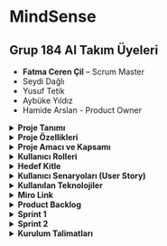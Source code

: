 # MindSense

##  Grup 184 AI Takım Üyeleri

- **Fatma Ceren Çil** – Scrum Master  
- Seydi Dağlı  
- Yusuf Tetik  
- Aybüke Yıldız  
- Hamide Arslan  - Product Owner



<details>
<summary><strong> Proje Tanımı</strong></summary>


MindSense, ilkokul ve ortaokul düzeyindeki öğrencilerin dijital ortamda bireysel ders çalışmasını destekleyen; yapay zekâ destekli, yazılı ve sesli etkileşime açık, duygusal durum farkındalığı yüksek bir eğitim platformudur.

Uygulama, öğrencinin seçtiği konularda etkileşimli olarak soru sorar ve öğrencinin verdiği cevapları yazılı veya sesli olarak analiz eder. Eğer öğrenci, öfke, üzüntü, kaygı, stres veya depresyon gibi olumsuz duygular taşıyorsa, sistem öncelikle öğrenciye uygun destekleyici yanıtlar üretir. Eğer bu durum devam ediyorsa veya risk düzeyi artıyorsa, ilgili okulun rehberlik servisine otomatik uyarı sistemi üzerinden bildirim gönderir.

MindSense, öğrenci performansını sadece akademik açıdan değil, psikolojik refah açısından da izleyen, Türkiye'de geliştirilen hibrit (eğitim + rehberlik destekli) yapay zekâ tabanlı okul içi rehberlik bildirim sistemine sahip eğitim teknolojisidir. Bu yönüyle bireysel farklılıklara saygı duyar, öğrencinin duygusal sesini dijital ortamda görünür kılar.

Uygulama, yapay zekâyı sadece bilgi üretiminde değil, aynı zamanda duygu analizi, rehberlik entegrasyonu ve otomatik yönlendirme mekanizması ile sosyal fayda yaratacak biçimde kullanır.



</details>

<details>
<summary><strong> Proje Özellikleri </strong></summary>

 **Konu Bazlı Dijital Etkileşim:**  
  Öğrenci, öğrenmek istediği dersi ve konuyu platform üzerinde seçer. Uygulama, konuya özel olarak yapılandırılmış soru–yanıt döngüsü başlatır.

- **Yapay Zekâ Destekli Öğrenme:**  
  LLM (Large Language Model) altyapısı ile öğrencinin verdiği yanıtlar değerlendirilir. Yanıtlara göre detaylı geri bildirimler ve takip soruları sunulur.

- **Duygu Analizi (Emotion Analysis):**  
  Öğrencinin verdiği yazılı veya sesli yanıtlar, DistilBERT Emotion modeli ile analiz edilir. Duygular (üzgün, öfkeli, stresli, kararsız vb.) sınıflandırılır.

- **Destekleyici Yanıtlar:**  
  Öğrencinin duygusal durumuna göre, pozitif geri bildirimler, motivasyon mesajları ve stres azaltıcı öneriler sistem tarafından otomatik olarak sunulur.

- **Rehberlik Sistemi Uyarı Mekanizması:**  
  Öğrencinin duygusal risk durumu eşik değeri aştığında, sistem bu durumu rehber öğretmen ekranına bildirim olarak iletir.

- **Sesli Yanıt ve Ses Tanıma:**  
  Öğrenci isterse mikrofon ile konuşarak da yanıt verebilir. Sistem bu sesi yazıya dönüştürüp analiz eder ve sesli yanıtla geri döner.

- **Farklı Rol ve Ekranlar:**  
  - **Öğrenci Paneli:** Konu seçimi, yanıt alanı, sesli yanıt butonları  
  - **Rehber Öğretmen Paneli:** Bildirimler, öğrenci duygu geçmişi ve müdahale seçenekleri  


- **Veri Güvenliği ve Loglama:**  
  Tüm analizler anonimleştirilmiş şekilde kayıt altına alınır. Kullanıcı verileri şifrelenerek saklanır.

- **Gelişmiş Geri Bildirim Motoru:**  
  Sistem, öğrencinin hem doğru–yanlış yanıtlarını hem de duygusal durumunu birleştirerek yönlendirmeleri buna göre üretir.

</details>

<details>
<summary><strong> Proje Amacı ve Kapsamı</strong></summary>

**Amaçlar:**
- Öğrencilerin bireysel öğrenme deneyimini iyileştirmek
- Cevaplardan duygusal durum tespiti yapmak
- Rehberlik birimlerine erken uyarı sistemleri sunmak

**Kapsam:**
- AI destekli soru–cevap mekanizması
- Yazılı ve sesli yanıtların duygusal analizi
- Rehber öğretmen bildirim sistemi
- Web arayüzü (Streamlit ile)
- Sesli iletişim modülü (girdi ve çıktı)
- Gelişmiş loglama ve kullanım analitiği

</details>


<details>
<summary><strong> Kullanıcı Rolleri</strong></summary>

| Rol               | Açıklama                                                                 |
|------------------|--------------------------------------------------------------------------|
| Öğrenci          | Sisteme giriş yaparak chatbot üzerinden ders çalışır ve analiz edilir.  |
| Rehber Öğretmen  | Riskli durumlarda öğrencilerle ilgili bildirim alır ve takip yapar.      |
| Sistem Yöneticisi| Kullanıcı yönetimi ve genel sistem kontrolünü sağlar.                    |
| Geliştirici      | Yazılım altyapısını geliştirir ve sistem entegrasyonlarını yürütür.      |
</details>


<details>
<summary><strong> Hedef Kitle</strong></summary>

- İlkokul, ortaokul düzeyindeki öğrenciler  
- Rehber öğretmenler ve okul psikolojik danışmanları  
- Eğitim kurumları (resmî veya özel)  
- Uzaktan eğitim sistemleri  
- Eğitim teknolojileri alanında çalışan geliştiriciler

</details>

<details>
<summary><strong> Kullanıcı Senaryoları (User Story)</strong></summary>

### Öğrenci (Primary User)
- Derse başlamadan önce duygusal durumumu analiz eden bir sistem kullanmak istiyorum ki sistem bana uygun bir içerik ve yaklaşım sunabilsin.
- Her ders için ayrı ayrı asistanla konuşmak istiyorum ki dersi daha iyi kavrayabileyim.
- Sorduğum sorulara yazılı ve sesli cevaplar alabilmek istiyorum ki anlamadığım noktaları daha net anlayabileyim.
- Asistanın beni anlamadığını hissettiğimde tekrar açıklamasını isteyebileyim ki öğrenme sürecim kesintiye uğramasın.

### Öğretmen
- Öğrencilerimin sistemdeki etkileşimlerini görmek istiyorum ki kimlerin desteğe ihtiyacı olduğunu anlayabileyim.
- Öğrencinin verdiği yanıtların hangi konularda eksik olduğunu görebilmek istiyorum ki bireysel destek sağlayabileyim.

### Rehber Öğretmen / Psikolojik Danışman
- Riskli duygusal duruma sahip öğrencilere ilişkin bildirim almak istiyorum ki erken müdahale edebileyim.
- Sistem tarafından analiz edilen duygusal durum geçmişini görebilmek istiyorum ki öğrencinin gelişimini uzun vadede izleyebileyim.

### Sistem Yöneticisi / Geliştirici
- Kullanıcı rollerini yönetebilmek istiyorum ki öğrenci, öğretmen ve danışmanlara uygun haklar verebileyim.
- Sistem loglarını takip edebilmek istiyorum ki sorun çıktığında hızlıca müdahale edebileyim.
- Kullanıcıdan gelen metni duygu analizine gönderen bir API yazmak istiyorum ki her mesajda öğrencinin ruh hali anlaşılabilsin.
</details>


<details>
<summary><strong> Kullanılan Teknolojiler</strong></summary>

## Kullanılan Teknolojiler

Tüm teknolojiler ücretsiz açık kaynaklıdır veya ücretsiz kullanım kontenjanı dahilindedir.

### Genel Teknoloji Tablosu

| Katman / Alan        | Teknoloji / Araçlar                    | Açıklama |
|----------------------|----------------------------------------|----------|
| Backend              | FastAPI                                | Python tabanlı hızlı ve modern web çatısı |
| Frontend             | Streamlit (veya Gradio)                | Web tabanlı etkileşimli kullanıcı arayüzü |
| Veritabanı           | PostgreSQL               | Kullanıcı ve içerik verilerinin saklanması |
| LLM (Yanıt Üretimi)  | Ollama – Gemma 3B (lokal), Gemini 1.5 Pro (bulut) | Chatbot yanıtları ve yönlendirme önerileri |
| Duygu Analizi (NLP)  | HuggingFace – DistilBERT Emotion       | Öğrenci metinlerinden duygu durumu tahmini |
| Ses Tanıma (STT)     | OpenAI Whisper veya Vosk               | Öğrenci sesli yanıtlarının metne dönüştürülmesi |
| Sesli Yanıt (TTS)    | gTTS, Tortoise TTS                     | Chatbot yanıtlarının sese dönüştürülmesi |
| Bildirim Sistemi     | E-posta API, Admin Panel               | Rehber öğretmene uyarı gönderme mekanizması |
| Loglama              | JSON formatında kayıt (timestamp + duygu + metin) | Öğrenci etkileşim geçmişi ve analiz raporları |
| Hosting / Deployment | Vercel (Frontend), Render (Backend)    | Projenin canlı ortama aktarılması |
| Proje Yönetimi       | Miro, GitHub Projects                  | Scrum yönetimi, sprint planlaması |
| Sürüm Kontrolü       | Git + GitHub                           | Kod versiyonlama ve takım içi iş birliği |


</details>
<details>
  <summary><strong> Miro Link </strong></summary>
  https://miro.com/welcomeonboard/SEw5bGFBK1pLZ1R4a050QnBsSk9Wc0R6WXN0clpoemt4M25zTW1YdUJuV3FSNnFnNDM3bUxmMkNQRW1BbS9aNHZZQTZmL1NlNXJ6ZFU4R0RhelhtRGRDK3V4S2N5UE05MC9haWVBZmJQWXk4TS9KbG16MHJyTTVjS3VpM3JIVEphWWluRVAxeXRuUUgwWDl3Mk1qRGVRPT0hdjE=?share_link_id=888493269890
</details>
<details>
<summary><strong>Product Backlog</strong></summary>

MindSense, öğrencilerin duygusal durumlarına duyarlı bir yapay zekâ destekli eğitim platformudur. Bu Product Backlog, Scrum metodolojisine uygun şekilde tüm iş paketlerini, kullanıcı ihtiyaçlarını ve teknik modülleri kapsamaktadır.


##  Product Backlog Tablosu

| ID | İş Kalemi | Öncelik | Açıklama |
|----|-----------|----------|-----------|
| PB-01 | Proje fikrinin netleştirilmesi | Yüksek | Eğitim temelli, duygusal analiz yapan bir sistem olarak MindSense projesi belirlendi. |
| PB-02 | Scrum rolleri atanması | Yüksek | Scrum Master, Product Owner ve diğer takım üyeleri netleştirildi. |
| PB-03 | Miro üzerinden Sprint planlaması yapılması | Yüksek | Sprint 1 oluşturuldu, görevler Sprint Backlog’a aktarıldı. |
| PB-04 | Product Backlog’un hazırlanması | Yüksek | Tüm iş paketleri listelendi ve sıralandı. |
| PB-05 | Kullanıcı personalarının belirlenmesi | Yüksek | Öğrenci, öğretmen, rehber öğretmen ve sistem yöneticisi rolleri oluşturuldu. |
| PB-06 | Kullanıcı hikâyelerinin yazılması (User Story) | Yüksek | Her rol için sistemden beklenen davranışlar detaylıca yazıldı. |
| PB-07 | Kullanılacak teknolojilerin kararlaştırılması | Yüksek | FastAPI, Streamlit, Whisper, HuggingFace, Supabase gibi teknolojiler seçildi. |
| PB-08 | Genel sistem akış diyagramının çizilmesi | Yüksek | Kullanıcıdan giriş → duygu analizi → sistem yanıtı süreci görselleştirildi. |
| PB-09 | Wireframe taslaklarının hazırlanması | Orta | Öğrenci arayüzüne dair 3 taslak wireframe geliştirildi. |
| PB-10 | Readme dosyasının oluşturulması | Yüksek | Projenin tüm içeriği markdown dosyasına aktarıldı. |
| PB-11 | Kurulum talimatlarının yazılması | Orta | Gerekli Python kütüphaneleri, model entegrasyonu ve ortam yapılandırması açıklandı. |
| PB-12 | Loglama sistemi için temel yapı kurulması | Orta | Kullanıcının mesajı, duygusu ve zaman bilgisi JSON olarak saklanacak. |
| PB-13 | Sesli yanıt sistemi entegrasyonu (TTS) | Orta | gTTS veya Tortoise ile öğrenciye sesli geri dönüş sağlanması planlandı. |
| PB-14 | Sesli giriş alma modülü (STT) | Orta | Whisper ile öğrencinin sesli giriş yapabilmesi sağlanacak. |
| PB-15 | İlk chatbot prototipinin oluşturulması | Yüksek | En temel haliyle kullanıcı mesajı → yanıt döngüsü oluşturuldu. |
| PB-16 | Duygu analiz modülü entegrasyonu | Yüksek | HuggingFace – DistilBERT Emotion modeliyle metinden duygu analizi yapılacak. |
| PB-17 | Riskli duygu durumlarında uyarı sistemi | Yüksek | “anger”, “sadness”, “fear” gibi etiketlerde sistemin tepki vermesi sağlanacak. |
| PB-18 | Rehber öğretmene bildirim modülü | Yüksek | Riskli öğrenciler için bildirim ekranı veya mail entegrasyonu geliştirilecek. |
| PB-19 | Öğrencinin duygu geçmişi izleme sayfası | Düşük | Öğrencinin duygu geçmişi grafiksel olarak sunulacak. |
| PB-20 | Chatbot'un hata anında kullanıcıyı yönlendirmesi | Orta | Cevaplayamadığında tekrar deneme veya açıklama isteyebilecek. |
| PB-21 | Konu bazlı içerik akışı oluşturulması | Yüksek | Öğrenci, istediği dersi seçebilecek ve asistan bu konudan sorumlu olacak. |
| PB-22 | Her konu için ayrı asistanın tanımlanması | Orta | “Matematik Asistanı”, “Fen Asistanı” gibi farklı kimliklerde konuşmalar. |
| PB-23 | Öğretmen için öğrenci rapor ekranı | Orta | Öğretmen, öğrencilerin hangi konularda zorlandığını görebilecek. |
| PB-24 | Admin için kullanıcı yönetimi paneli | Orta | Kullanıcılar ve yetkileri yönetilebilecek. |
| PB-25 | Geliştirici API dokümantasyonunun yazılması | Düşük | Sistemin entegrasyonunu kolaylaştırmak için açıklamalar hazırlanacak. |
| PB-26 | Arayüz stil dosyalarının organize edilmesi | Orta | UI/UX temiz ve sade bir yapıya kavuşacak. |
| PB-27 | Uygulama ekran kayıtları ve demoların oluşturulması | Düşük | Projenin tanıtımı için kullanılacak demo videolar planlandı. |
| PB-28 | Tüm çıktıların `docs/` klasörüne taşınması | Orta | Sprint içeriği, wireframe, toplantı SS’leri bu klasörde tutulacak. |
| PB-29 | Toplantı notlarının görsellerle belgelenmesi | Orta | WhatsApp ve Google Meet toplantı çıktılarına README’den bağlantı verilecek. |
| PB-30 | Sprint puanlama ve burndown chart hazırlanması | Orta | Her sprint için ağırlıklandırılmış görev puanları ve ilerleme grafiği oluşturulacak. |
| PB-31 | GitHub proje yapısının organizasyonu | Yüksek | Tüm klasörler, dosya isimlendirmeleri ve içerikler düzenlenecek. |
| PB-32 | Proje tanıtım sunumunun hazırlanması | Düşük | Demo günü için proje özelliklerini anlatan sunum hazırlanacak. |
| PB-33 | Sesli girdilerden gelen duygu analiz testi | Yüksek | STT modülünden gelen verilerin duygu modeline entegrasyonu sağlanacak. |
| PB-34 | Model karşılaştırması: DistilBERT vs alternatif | Orta | Hangi modelin daha uygun olduğu test edilecek. |
| PB-35 | Geliştirici test ortamı kurulumu | Orta | Her modül ayrı ayrı test edilerek birleştirilecek. |
| PB-36 | Test kullanıcıları ile erken kullanım denemesi | Düşük | Öğrenci rolündeki birkaç kişi ile kullanım testi yapılacak. |
| PB-37 | Sistem cevap süresi ve kararlılık testi | Orta | Özellikle TTS ve duygu analizi süresi test edilecek. |
| PB-38 | Modelin yanlış duygu tahmininde davranışı | Orta | Yanlış analizde sistemin toleranslı yanıt vermesi sağlanacak. |
| PB-39 | Erişilebilirlik testleri (A11Y) | Düşük | Engelli kullanıcılar için temel kontroller yapılacak. |
| PB-40 | Proje sonuç raporu ve kapanış dökümanları | Düşük | Projenin çıktıları belgelenerek kapanışı yapılacak. |


</details>

<details>
<summary><strong> Sprint 1</strong></summary>
  
## Sprint 1: Proje Planlama ve Hazırlık Süreci

Bu sprintte, proje fikrinin netleştirilmesi, ekip rollerinin belirlenmesi, teknolojik altyapının kararlaştırılması ve temel arayüz taslaklarının oluşturulması hedeflenmiştir.

### Tamamlanan Başlıca Çalışmalar

- **Proje fikri belirlendi:** Eğitim odaklı bir yapay zekâ destekli sistem geliştirme kararı alındı. Öğrencilerin verdiği yazılı veya sesli cevaplara göre duygu analizi yapılacak; depresif, öfkeli veya üzgün gibi durumlar algılandığında destek mesajı gösterilecek veya rehber öğretmene bildirim gönderilecek.
- **Ekip rolleri tanımlandı:** Scrum Master, Product Owner ve geliştirici ekip üyeleri belirlendi. 
- **Kullanılacak teknolojiler seçildi:** Streamlit, Whisper, gTTS, DistilBERT Emotion, Gemini 1.5 Pro gibi çözümler üzerinden çalışılmasına karar verildi. 
- **UI wireframe taslakları oluşturuldu:** Öğrenci arayüzü, konu seçim ekranı ve sohbet ekranı gibi temel bölümler için ilk taslaklar çizildi.
- **Miro üzerinden planlama yapıldı:** Sprint backlog oluşturuldu, görevler dağıtıldı ve ilerleme burndown chart ile takip edildi.
- **Chatbot modülünün temel yapısı hazırlandı:** Öğrenci mesajlarını alıp duygu analizine gönderme süreci prototip düzeyde kurgulandı.
- **Scrum belgeleri toplandı:** Toplantı notları, görev dağılımı ekran görüntüleri ve wireframe tasarımları arşivlendi.

### Sprint 1 Belgeleri ve Ekran Görüntüleri

Aşağıdaki belgeler, Sprint 1 süresince yapılan planlamaları ve çalışmaları belgelemektedir:

#### Miro Panosu ve Sprint Planlaması

- 📌 [Miro Sprint Panosu 1](docs/sprint1/miro_board_1.png)  
- 📌 [Miro Sprint Panosu 2](docs/sprint1/miro_board_2.png)

#### UI Wireframe Tasarımları

- 🖼️ [Wireframe – Ana Sayfa](wireframes/wireframe_1.png.jpg)  
- 🖼️ [Wireframe – Chatbot Ekranı](wireframes/wireframe_2.png.jpg)  
- 🖼️ [Wireframe – Konu Seçimi](wireframes/wireframe_3.png.jpg)

#### Takım İletişimi – Toplantılar ve Notlar

- 🗨️ [WhatsApp Notları 1](docs/whatsapp_1.png.png)  
- 🗨️ [WhatsApp Notları 2](docs/whatsapp_2.png.png)  
- 🗨️ [WhatsApp Notları 3](docs/whatsapp_3.png.png)  
- 🗨️ [WhatsApp Notları 4](docs/whatsapp_4.png.png)  
- 🗨️ [WhatsApp Notları 5](docs/whatsapp_5.png.png) 
- 💻 [Meet Toplantısı – Ekip Planlama 1](docs/meet_1.png.png)  
- 💻 [Meet Toplantısı – UI Tartışması 2](docs/meet_2.png.png)


### Sprint 1 Değerlendirmesi

Sprint 1 sonunda proje yönü ve çalışma düzeni netleştirilmiş, geliştirme için gerekli planlama tamamlanmıştır. Bu sprintin sonunda ekip olarak odaklandığımız başlıca çıktı, doğru hedefe odaklanmak ve sürdürülebilir bir geliştirme süreci oluşturmaktı. Eksik kalan tüm detaylar Sprint 2’ye aktarılacaktır.


Aşağıda, Sprint 1 sürecinde takımımızın performansını değerlendiren 100 puanlık bir skorlama tablosu yer almaktadır. Her bir kriter, sürecin önemli bir yönünü temsil etmekte ve 20 puan üzerinden değerlendirilmiştir.

| Kriter                         | Açıklama                                                                 | Puan (20 üzerinden) |
|-------------------------------|--------------------------------------------------------------------------|---------------------|
| Takım içi iletişim            | WhatsApp, Google Meet, görev takibi ne kadar düzenli yapıldı?           | 20                  |
| Scrum uygulamalarına uygunluk | Scrum Master & PO seçimi, görev dağılımı, burndown chart oluşturma vs.  | 18                  |
| Belgelendirme kalitesi        | README yapısı, User Story, teknoloji tablosu, kullanım talimatları vs.  | 20                  |
| UI/Wireframe çıktıları        | Wireframe dosyaları, genel kullanıcı akışı, prototip kalitesi           | 17                  |
| Zamanında tamamlama           | Sprint görevlerinin belirtilen sürede tamamlanması                      | 17                  |
| **Toplam**                    |                                                                          | **92 / 100**        |

> Sprint 1 başarıyla tamamlanmıştır. Takım, planlanan işlerin büyük bölümünü zamanında tamamlamış ve Scrum metodolojisine uygun şekilde ilerlemiştir.
[Burndown Chart](docs/sprint1_burndown_chart.png)

# Sprint 1 Retrospective 
##  Neler İyi Gitti? 

- Takım üyeleri arasında iletişim ve görev paylaşımı şeffaf ve dengeliydi.
- Miro üzerinden yürütülen planlama toplantıları düzenli ve verimli geçti.
- Proje klasör yapısı ve temel dosyalar zamanında oluşturuldu.
- Tüm wireframe’ler sprint sonuna kadar tamamlandı ve kullanılabilir hale getirildi.
- Chatbot için kullanılacak örnek soru-cevap metinleri başarıyla toplandı.
- Gradio tabanlı chatbot arayüzü ilk taslağı oluşturuldu.
- Öğrenci senaryoları, kullanıcı ihtiyaçlarına uygun şekilde tanımlandı.
- Kullanıcıdan duygu analizi yapacak temel yapı hakkında fikir birliği sağlandı.
- GitHub dosya yapısı ve commit yönetimi temiz ve düzenli olarak sürdürüldü.
- Tüm planlanan görevler zamanında teslim edildi, eksik kalmadı.

##  Neler Geliştirilebilir?

İlk sprint sürecinde planlanan tüm görevler zamanında tamamlandı ve ekip içi koordinasyon güçlüydü. Bu sprint özelinde öne çıkan belirgin bir aksaklık yaşanmadı. Takım yapısının sağlıklı ilerlemesi için benzer disiplinin gelecek sprintlerde de sürdürülmesi hedeflenmektedir.

## Gelecek Sprintlerde Hedefler 

- Chatbotun daha gelişmiş sürümünün tamamlanması (doğrudan kullanıcı ile yazılı iletişim kurulabilmesi).
- Duygu analiz modülünün temel algoritmalarının hazırlanması.
- Backend ve frontend yapılarına dair temel dosya ve fonksiyonların başlatılması.
- Öğrencinin verdiği yanıtlardan duygu analizini çalıştıran ilk versiyonun tamamlanması.
- Chatbotun verdiği yanıtları öğrencinin duygusal durumuna göre uyarlayan ilk versiyonun yazılması.
- Kullanıcıdan gelen verilerin daha iyi sınıflandırılabilmesi için test datası ve label örneklerinin hazırlanması.




</details>
<details>
<summary><strong> Sprint 2 </strong></summary>

Bu sprintte, duygu analiz modülünün tam entegre şekilde çalışması, chatbotun duygusal bağlama göre yanıt verebilmesi, veritabanı log sisteminin oluşturulması ve öğrenci/öğretmen paneline ait UI ekranlarının tamamlanması hedeflenmiştir.



### Tamamlanan Başlıca Çalışmalar

**Duygu Analizi Modülü:**
- Emotion API sistemi projeye entegre edildi.
- Öğrenci mesajlarındaki duygu (üzgün, öfkeli, mutlu vb.) sınıflandırmaları yapıldı.
- Riskli duygular için düşük/orta/yüksek eşik sistemi tanımlandı.
- Duygular zaman damgalı olarak kaydedilip loglandı.

**Chatbot Geliştirme:**
- Langchain framework ile chatbot pipeline’ı oluşturuldu.
- Prompt sistemine duygusal bağlam tanıma özelliği eklendi.
- Öğrenci mesajlarına göre farklı duygu türlerine özgü yanıtlar üretildi.
- LLM tabanlı hafıza sistemi (Langchain memory) entegre edildi.
- TTS modülü planlandı ancak uygulaması Sprint 3’e aktarıldı.

**Veritabanı ve Backend:**
- SQLite tabanlı veritabanı yapısı oluşturuldu.
- `users`, `chat_logs`, `emotion_logs` gibi tablolar tanımlandı.
- Otomatik log kayıt sistemi geliştirildi.
- Backend üzerinden duygu ve mesaj verileri kolay filtrelenebilir hâle getirildi.

**Frontend/UI:**
- Öğrenci paneli wireframe’leri tamamlandı:
  - Giriş (Login) ekranı
  - Kayıt (Sign Up) ekranı
  - Ana ekran (Chatbot + Anket modülü)
- Öğretmen paneli tasarlandı:
  - Öğrenci geçmişi görünümü
  - Riskli durum filtreleme ekranı
- Renk paleti, buton stilleri ve uyarı bileşenleri belirlendi.
- Tüm tasarımlar Miro panosuna eklendi ve ekran görüntüleri `docs/` klasörüne aktarıldı.

**Yönetim ve Planlama:**
- Sprint 2 planlaması yapıldı ve Miro panosuna işlendi.
- WhatsApp üzerinden görev paylaşımı ve senkronizasyon sağlandı.
- 5 adet Google Meet toplantısı gerçekleştirildi.
- Tüm toplantı ve iletişim çıktılarına ait ekran görüntüleri `docs/` alt klasörlerinde saklandı.
- Burndown chart güncellendi.

<details>
<summary><strong> Sprint 2 Belgeleri ve Ekran Görüntüleri</strong></summary>

**📌 Miro Panosu ve Sprint Planlaması**  
- ![Miro1](docs/sprint2/Miro1.png)  
- ![Miro2](docs/sprint2/Miro2,.png)  
- ![Miro3](docs/sprint2/Miro3.png)
- - ![Miro3](docs/sprint2/Miro4.png)

**🖼️ UI ve Chatbot Ekranları**  
- ![Chatbot Streamlit](docs/sprint2/ChatbotStreamlit.png)  
- ![Emotional Analysis](docs/sprint2/emotionanalysis.jpg)  

#### Veritabanı Şeması
- ![Veritabanı](docs\sprint2\databaseschema.jpg)  

#### Öğrenci Paneli
- 🖼️ ![Ana Ekran – Chatbot](docs/sprint2/Chatbot%20Streamlit.png)
- 🖼️ ![Frontend 1](docs/sprint2/frontend1.jpg)
- 🖼️ ![Frontend 2](docs/sprint2/frontend2.jpg)
- 🖼️ ![Frontend 3](docs/sprint2/frontend3.jpg)

#### Öğrenci Anket ve Sesli Etkileşim
- 🖼️ ![Frontend 4](docs/sprint2/frontend4.jpg)
- 🖼️ ![Frontend 5](docs/sprint2/frontend5.jpg)

#### Öğretmen Paneli
- 🖼️ ![Frontend 6](docs/sprint2/frontend6.jpg)

**🗨️ WhatsApp Görev Paylaşımları**  
- ![WhatsApp1](docs/sprint2/Whatsapp1.png)  
- ![WhatsApp2](docs/sprint2/Whatsapp2.png)  
- ![WhatsApp3](docs/sprint2/Whatsapp3.png)

**💻 Toplantı Kayıtları**  
- ![Toplantı1](docs/sprint2/Toplantı.png)  
- ![Toplantı2](docs/sprint2/Toplantı2.png)

</details>


### Sprint 2 Değerlendirmesi

Sprint 2 sonunda sistemin ilk tam çalışan iskeleti ortaya çıkarılmış, öğrenci mesajlarının işlenmesi, duygusal analizden geçmesi ve uygun yanıtın chatbot tarafından verilmesi başarıyla gerçekleştirilmiştir. Öğretmen ve öğrenci arayüzlerinin tüm temel ekranları tamamlanmış; backend ve veritabanı tarafı da üretim düzeyinde çalışabilir hale getirilmiştir.

Sprint boyunca ekip disiplinli, koordine ve planlı bir şekilde ilerlemiştir. Geliştirme çıktılarının tamamı hem görseller hem dosyalar halinde belgelenmiştir.

Aşağıda takımın performansını değerlendiren bir tablo yer almaktadır:

<details>
<summary><strong>🔍 Sprint 2 Görev Bazlı Skorlama Tablosu</strong></summary>

### 📊 Görev Bazlı Performans Tablosu

#### 🧠 Duygu Analizi Sistemi

| Modül                 | Görev                           | Durum | Açıklama                                                           | Puan |
|-----------------------|----------------------------------|-------|--------------------------------------------------------------------|------|
| Duygu Analizi Sistemi | Test için veri seti hazırlanması | ✅    | Örnek cümleler ve duygu senaryoları oluşturuldu.                  | 5    |
|                       | Emotion API Entegrasyonu         | ✅    | DistilBERT modeli ile duygu API’si başarıyla kuruldu.             | 5    |
|                       | Duygu Analizi Sınıflandırması    | ✅    | Anger, sadness vb. etiket sistemi geliştirildi.                   | 5    |
|                       | Kritik Durum Eşikleri            | ✅    | Risk seviyeleri (düşük–orta–yüksek) sınıflandırıldı.              | 5    |
|                       | Duygu Loglama                    | ✅    | Timestamp’li duygu kaydı başarıyla oluşturuldu.                   | 5    |

#### 👨‍🏫 Öğrenci & Öğretmen Paneli

| Modül                  | Görev             | Durum | Açıklama                                                    | Puan |
|------------------------|-------------------|-------|-------------------------------------------------------------|------|
| Öğrenci & Öğretmen Paneli | Öğrenci Paneli    | ✅    | Giriş, kayıt, anasayfa gibi tüm bileşenler hazırlandı.      | 5    |
|                        | Kullanıcı Rolleri | ✅    | Öğrenci, öğretmen ve admin rolleri tanımlandı.              | 5    |

#### 🎨 Frontend

| Modül     | Görev                          | Durum | Açıklama                                                               | Puan |
|-----------|--------------------------------|-------|------------------------------------------------------------------------|------|
| Frontend  | Giriş Yap Sayfası              | ✅    | Öğrenci giriş sayfası tasarlandı (`Ekran görüntüsü.png`).             | 5    |
|           | Kayıt Olma Sayfası            | ✅    | Kayıt sayfası tamamlandı.                                              | 5    |
|           | Öğrencinin Chatbot ile Etkileşimi | ✅ | Chat ekranı aktif ve kullanılabilir durumda.                          | 5    |

#### 🗃️ Veritabanı & Veri Yönetimi

| Modül                    | Görev                        | Durum | Açıklama                                                                 | Puan |
|--------------------------|------------------------------|-------|--------------------------------------------------------------------------|------|
| Veritabanı & Veri Yönetimi | Veritabanı Şeması            | ✅    | `users`, `chat_logs`, `emotion_logs` tabloları oluşturuldu.              | 5    |
|                          | DB Kurulumu ve Bağlantı      | ✅    | SQLite üzerinden bağlantılar kuruldu.                                    | 5    |
|                          | Timestamp ile Duygu Loglama  | ✅    | Tüm loglar zaman bilgisiyle kaydedildi.                                  | 5    |
|                          | Öğrenci Cevaplarının Kaydı   | ✅    | Mesaj verileri veritabanına başarıyla aktarıldı.                         | 5    |
|                          | Rol Bazlı Kullanıcı Saklama  | ✅    | Kullanıcı rolleri veritabanında ayrı tutuluyor.                          | 5    |
|                          | Test Amaçlı DB Kullanımı     | ✅    | İlk test bağlantıları başarıyla çalıştırıldı.                            | 5    |

#### 🗂️ Yönetim & Belgeler

| Modül              | Görev                      | Durum | Açıklama                                                                 | Puan |
|--------------------|----------------------------|-------|--------------------------------------------------------------------------|------|
| Yönetim & Belgeler | Toplantı Görselleri + Döküm| ✅    | `Toplantı1.png`, `Toplantı2.png`, `Whatsapp1-3.png` yüklendi.            | 5    |
|                    | GitHub Dosya Yapısı        | ✅    | `docs/sprint2/` klasörü ve içerikler düzenlendi.                         | 5    |
|                    | Burndown Chart             | ✅    | Miro planlamaları `Miro1.png` üzerinden belgelenerek yüklendi.           | 5    |
|                    | Sprint 3 Planlaması        | ✅    | Yeni görevler `Miro2.png`, `Miro3.png`, `Miro4.png` görselleriyle eklendi.| 5    |

#### 🤖 Chatbot Geliştirme Modülü

| Modül                | Görev                         | Durum | Açıklama                                                               | Puan |
|----------------------|--------------------------------|-------|------------------------------------------------------------------------|------|
| Chatbot Modülü       | Langchain Entegrasyonu         | ⚠️    | Pipeline başlatıldı, ancak bazı hafıza/prompt detayları eksik.         | 3    |
|                      | Chatbot Prompt Sistemi         | ✅    | Duygusal bağlam içeren prompt sistemi hazırlandı.                      | 5    |
|                      | Chatbot Mesaj Akışı            | ✅    | Hafıza ve akış sistemi oluşturuldu.                                    | 5    |
|                      | Chatbot Arayüzü Prototipi      | ✅    | Streamlit ile chatbot ekranı çalışır hâlde geliştirildi (`Chatbot Streamlit.png`). | 5    |
|                      | TTS Desteği                    | ❌    | Sprint 3'e ertelendi.                                                  | 0    |

---

### ✅ Sprint 2 Toplam Skor

| Kategori                  | Görev Sayısı | Maks. Puan | Alınan Puan |
|---------------------------|--------------|------------|-------------|
| Duygu Analizi Sistemi     | 5            | 25         | 25          |
| Öğrenci & Öğretmen Paneli| 2            | 10         | 10          |
| Frontend                  | 3            | 15         | 15          |
| Veritabanı Yönetimi       | 6            | 30         | 30          |
| Yönetim & Belgeler        | 4            | 20         | 20          |
| Chatbot Modülü            | 5            | 25         | 18          |
| **TOPLAM**                | **25**       | **125**    | **118**     |

</details>




### Sprint 2 Retrospective

**Neler İyi Gitti?**
- Chatbot modülü tamamen çalışır hâle getirildi.
- Duygu analiz sistemi sınıflandırma, eşik belirleme ve loglama olarak eksiksiz kuruldu.
- Öğrenci ve öğretmen arayüzlerine ait tüm temel ekranlar net ve kullanılabilir şekilde tasarlandı.
- Takım içi iletişim, WhatsApp ve Meet üzerinden sürekli sürdürüldü.
- GitHub yapısı, dosya düzeni ve issue takibi optimize edildi.
- Veritabanı yapısı sade ve genişlemeye açık biçimde tasarlandı.

**Neler Geliştirilebilir?**
- TTS entegrasyonu planlandı ancak geliştirilemedi.
- UI ekranlarında detaylı bileşenlerin (animasyon, geri bildirim sistemi) Sprint 3'e bırakılması gerekti.


### Gelecek Sprintlerde Hedefler

- TTS modülünün entegre edilmesi (Chatbot’un sesli yanıt verebilmesi)
- Öğrencinin duygu skorlarına göre öğretmene bildirim sisteminin kurulması
- UI bileşenlerinin detaylandırılması (modal, pop-up, toast, animasyonlar)
- Öğretmen panelinde geçmiş analiz verilerine göre sıralama ve filtreleme eklenmesi
- Kullanıcı testleri için senaryo oluşturulması ve pilot denemelerin başlatılması
</details>
<details>
<summary><strong> Kurulum Talimatları</strong></summary>

```bash
# 1. Repoyu klonlayın
git clone https://github.com/Yusuf-Tetik/YapayZekaAkademi.git
cd YapayZekaAkademi

# 2. Sanal ortam oluşturun ve etkinleştirin
python -m venv venv
source venv/bin/activate  # Windows için: venv\Scripts\activate

# 3. Gereksinimleri yükleyin
pip install -r requirements.txt

# 4. Backend sunucusunu çalıştırın
cd backend
uvicorn main:app --reload
</details>

